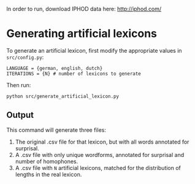 In order to run, download IPHOD data here: http://iphod.com/


# Generating artificial lexicons

To generate an artificial lexicon, first modify the appropriate values in `src/config.py`:

```
LANGUAGE = {german, english, dutch}
ITERATIONS = {N} # number of lexicons to generate
```

Then run:

```
python src/generate_artificial_lexicon.py 
```

## Output

This command will generate three files:

1. The original .csv file for that lexicon, but with all words annotated for surprisal.  
2. A .csv file with only unique wordforms, annotated for surprisal and number of homophones.  
3. A .csv file with `N` artificial lexicons, matched for the distribution of lengths in the real lexicon.

